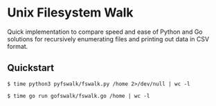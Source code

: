 # Unix Filesystem Walk

Quick implementation to compare speed and ease of Python and Go solutions for recursively enumerating files and printing out data in CSV format.

## Quickstart

	$ time python3 pyfswalk/fswalk.py /home 2>/dev/null | wc -l

	$ time go run gofswalk/fswalk.go /home | wc -l
